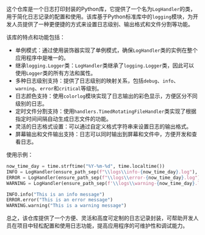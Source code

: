这个仓库是一个日志打印封装的Python库，它提供了一个名为`LogHandler`的类，用于简化日志记录的配置和使用。该库基于Python标准库中的`logging`模块，为开发人员提供了一种更便捷的方式来设置日志级别、输出格式和文件分割等功能。

该库的特点和功能包括：

- 单例模式：通过使用装饰器实现了单例模式，确保`LogHandler`类的实例在整个应用程序中是唯一的。
- 继承`logging.Logger`类：`LogHandler`类继承了`logging.Logger`类，因此可以使用`Logger`类的所有方法和属性。
- 多种日志级别支持：提供了日志级别的映射关系，包括`debug`、`info`、`warning`、`error`和`critical`等级别。
- 日志颜色支持：使用`colorlog`模块实现了日志输出的彩色显示，方便区分不同级别的日志。
- 定时文件分割支持：使用`handlers.TimedRotatingFileHandler`类实现了根据指定时间间隔自动生成日志文件的功能。
- 灵活的日志格式设置：可以通过自定义格式字符串来设置日志的输出格式。
- 屏幕输出和文件输出支持：日志可以同时输出到屏幕和文件中，方便开发和查看日志。

使用示例：

```python
now_time_day = time.strftime("%Y-%m-%d", time.localtime())
INFO = LogHandler(ensure_path_sep(f"\\logs\\info-{now_time_day}.log"), level='info')
ERROR = LogHandler(ensure_path_sep(f"\\logs\\error-{now_time_day}.log"), level='error')
WARNING = LogHandler(ensure_path_sep(f'\\logs\\warning-{now_time_day}.log'))

INFO.info("This is an info message")
ERROR.error("This is an error message")
WARNING.warning("This is a warning message")
```

总之，该仓库提供了一个方便、灵活和高度可定制的日志记录封装，可帮助开发人员在项目中轻松配置和使用日志功能，提高应用程序的可维护性和调试能力。
